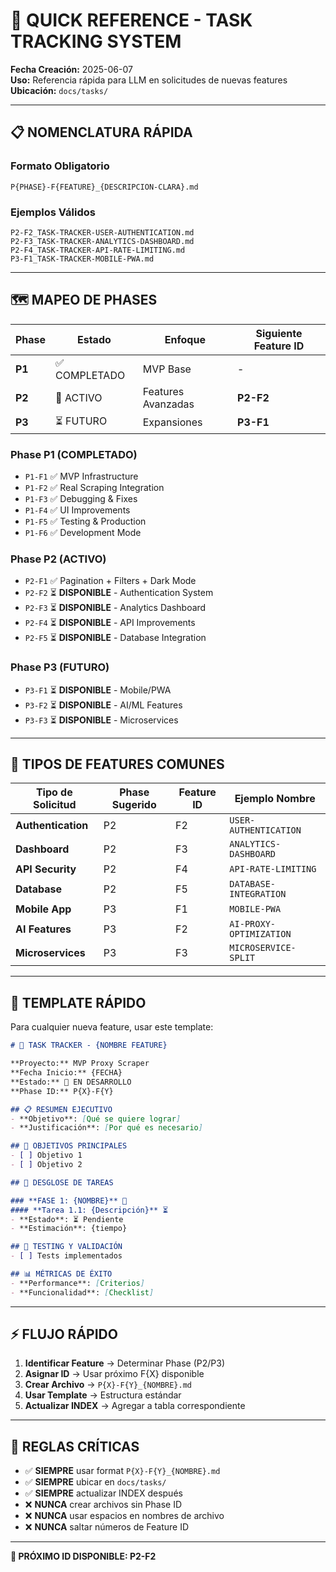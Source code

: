 # 🎯 QUICK REFERENCE - TASK TRACKING SYSTEM

**Fecha Creación:** 2025-06-07  
**Uso:** Referencia rápida para LLM en solicitudes de nuevas features  
**Ubicación:** `docs/tasks/`

---

## 📋 NOMENCLATURA RÁPIDA

### **Formato Obligatorio**
```
P{PHASE}-F{FEATURE}_{DESCRIPCION-CLARA}.md
```

### **Ejemplos Válidos**
```
P2-F2_TASK-TRACKER-USER-AUTHENTICATION.md
P2-F3_TASK-TRACKER-ANALYTICS-DASHBOARD.md  
P2-F4_TASK-TRACKER-API-RATE-LIMITING.md
P3-F1_TASK-TRACKER-MOBILE-PWA.md
```

---

## 🗺️ MAPEO DE PHASES

| Phase | Estado | Enfoque | Siguiente Feature ID |
|-------|--------|---------|---------------------|
| **P1** | ✅ COMPLETADO | MVP Base | - |
| **P2** | 🚧 ACTIVO | Features Avanzadas | **P2-F2** |
| **P3** | ⏳ FUTURO | Expansiones | **P3-F1** |

### **Phase P1 (COMPLETADO)**
- `P1-F1` ✅ MVP Infrastructure  
- `P1-F2` ✅ Real Scraping Integration  
- `P1-F3` ✅ Debugging & Fixes  
- `P1-F4` ✅ UI Improvements  
- `P1-F5` ✅ Testing & Production  
- `P1-F6` ✅ Development Mode  

### **Phase P2 (ACTIVO)**
- `P2-F1` ✅ Pagination + Filters + Dark Mode
- `P2-F2` ⏳ **DISPONIBLE** - Authentication System
- `P2-F3` ⏳ **DISPONIBLE** - Analytics Dashboard  
- `P2-F4` ⏳ **DISPONIBLE** - API Improvements
- `P2-F5` ⏳ **DISPONIBLE** - Database Integration

### **Phase P3 (FUTURO)**
- `P3-F1` ⏳ **DISPONIBLE** - Mobile/PWA
- `P3-F2` ⏳ **DISPONIBLE** - AI/ML Features
- `P3-F3` ⏳ **DISPONIBLE** - Microservices

---

## 🎯 TIPOS DE FEATURES COMUNES

| Tipo de Solicitud | Phase Sugerido | Feature ID | Ejemplo Nombre |
|------------------|----------------|------------|----------------|
| **Authentication** | P2 | F2 | `USER-AUTHENTICATION` |
| **Dashboard** | P2 | F3 | `ANALYTICS-DASHBOARD` |
| **API Security** | P2 | F4 | `API-RATE-LIMITING` |
| **Database** | P2 | F5 | `DATABASE-INTEGRATION` |
| **Mobile App** | P3 | F1 | `MOBILE-PWA` |
| **AI Features** | P3 | F2 | `AI-PROXY-OPTIMIZATION` |
| **Microservices** | P3 | F3 | `MICROSERVICE-SPLIT` |

---

## 📝 TEMPLATE RÁPIDO

Para cualquier nueva feature, usar este template:

```markdown
# 🎯 TASK TRACKER - {NOMBRE FEATURE}

**Proyecto:** MVP Proxy Scraper  
**Fecha Inicio:** {FECHA}  
**Estado:** 🚧 EN DESARROLLO  
**Phase ID:** P{X}-F{Y}  

## 📋 RESUMEN EJECUTIVO
- **Objetivo**: [Qué se quiere lograr]
- **Justificación**: [Por qué es necesario]

## 🎯 OBJETIVOS PRINCIPALES
- [ ] Objetivo 1
- [ ] Objetivo 2

## 📝 DESGLOSE DE TAREAS

### **FASE 1: {NOMBRE}** 🚧
#### **Tarea 1.1: {Descripción}** ⏳
- **Estado**: ⏳ Pendiente
- **Estimación**: {tiempo}

## 🧪 TESTING Y VALIDACIÓN
- [ ] Tests implementados

## 📊 MÉTRICAS DE ÉXITO
- **Performance**: [Criterios]
- **Funcionalidad**: [Checklist]
```

---

## ⚡ FLUJO RÁPIDO

1. **Identificar Feature** → Determinar Phase (P2/P3)
2. **Asignar ID** → Usar próximo F{X} disponible  
3. **Crear Archivo** → `P{X}-F{Y}_{NOMBRE}.md`
4. **Usar Template** → Estructura estándar
5. **Actualizar INDEX** → Agregar a tabla correspondiente

---

## 🚨 REGLAS CRÍTICAS

- ✅ **SIEMPRE** usar format `P{X}-F{Y}_{NOMBRE}.md`
- ✅ **SIEMPRE** ubicar en `docs/tasks/`
- ✅ **SIEMPRE** actualizar INDEX después
- ❌ **NUNCA** crear archivos sin Phase ID
- ❌ **NUNCA** usar espacios en nombres de archivo
- ❌ **NUNCA** saltar números de Feature ID

---

**🎯 PRÓXIMO ID DISPONIBLE: P2-F2**
